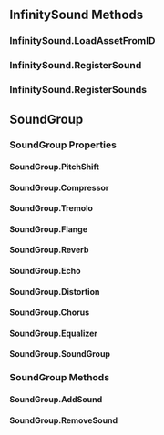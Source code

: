 ## InfinitySound Methods
### InfinitySound.LoadAssetFromID
### InfinitySound.RegisterSound
### InfinitySound.RegisterSounds

## SoundGroup
### SoundGroup Properties
#### SoundGroup.PitchShift
#### SoundGroup.Compressor
#### SoundGroup.Tremolo
#### SoundGroup.Flange
#### SoundGroup.Reverb
#### SoundGroup.Echo
#### SoundGroup.Distortion
#### SoundGroup.Chorus
#### SoundGroup.Equalizer
#### SoundGroup.SoundGroup

### SoundGroup Methods
#### SoundGroup.AddSound
#### SoundGroup.RemoveSound